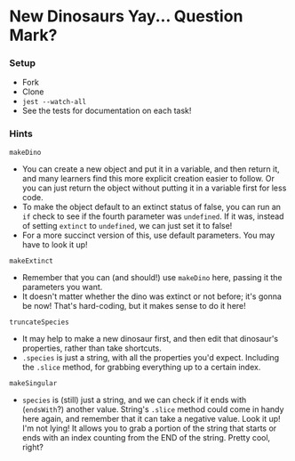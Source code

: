 # New Dinosaurs Yay... Question Mark?

### Setup

* Fork
* Clone
* `jest --watch-all`
* See the tests for documentation on each task!


### Hints

`makeDino`

* You can create a new object and put it in a variable, and then return it, and many learners find this more explicit creation easier to follow. Or you can just return the object without putting it in a variable first for less code.
* To make the object default to an extinct status of false, you can run an `if` check to see if the fourth parameter was `undefined`. If it was, instead of setting `extinct` to `undefined`, we can just set it to false!
* For a more succinct version of this, use default parameters. You may have to look it up!

`makeExtinct`

* Remember that you can (and should!) use `makeDino` here, passing it the parameters you want.
* It doesn't matter whether the dino was extinct or not before; it's gonna be now! That's hard-coding, but it makes sense to do it here!

`truncateSpecies`

* It may help to make a new dinosaur first, and then edit that dinosaur's properties, rather than take shortcuts.
* `.species` is just a string, with all the properties you'd expect. Including the `.slice` method, for grabbing everything up to a certain index.

`makeSingular`

* `species` is (still) just a string, and we can check if it ends with (`endsWith`?) another value. String's `.slice` method could come in handy here again, and remember that it can take a negative value. Look it up! I'm not lying! It allows you to grab a portion of the string that starts or ends with an index counting from the END of the string. Pretty cool, right?
